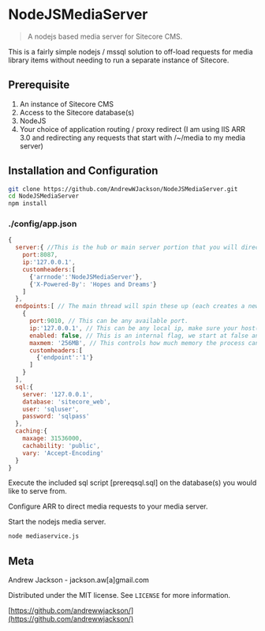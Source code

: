 # NodeJSMediaServer
> A nodejs based media server for Sitecore CMS.


This is a fairly simple nodejs / mssql solution to off-load requests for media library items without needing to run a separate instance of Sitecore. 

## Prerequisite

1. An instance of Sitecore CMS
2. Access to the Sitecore database(s)
3. NodeJS
4. Your choice of application routing / proxy redirect  (I am using IIS ARR 3.0 and redirecting any requests that start with /~/media to my media server)

## Installation and Configuration

```sh
git clone https://github.com/AndrewWJackson/NodeJSMediaServer.git
cd NodeJSMediaServer
npm install
```

### ./config/app.json
```javascript
{
  server:{ //This is the hub or main server portion that you will direct requests to.
    port:8087,
    ip:'127.0.0.1',
    customheaders:[
      {'arrnode':'NodeJSMediaServer'},
      {'X-Powered-By': 'Hopes and Dreams'}
    ]
  },
  endpoints:[ // The main thread will spin these up (each creates a new nodejs process) at first run. You can configure as many endpoints as you like, I suggest starting at 5, keeping in mind that they do need resources to run.
    {
      port:9010, // This can be any available port.
      ip:'127.0.0.1', // This can be any local ip, make sure your host(s) resolve to this ip locally.
      enabled: false, // This is an internal flag, we start at false and set to true when the endpoint starts.
      maxmem: '256MB', // This controls how much memory the process can use before it is recycled. Setting this too high or low will affect performance, you'll need to find your Goldilocks setting.
      customheaders:[
        {'endpoint':'1'}
      ]
    }
  ],
  sql:{
    server: '127.0.0.1',
    database: 'sitecore_web',
    user: 'sqluser',
    password: 'sqlpass'
  },
  caching:{
    maxage: 31536000,
    cachability: 'public',
    vary: 'Accept-Encoding'
  }
}
```

Execute the included sql script [prereqsql.sql] on the database(s) you would like to serve from.

Configure ARR to direct media requests to your media server.


Start the nodejs media server.
```sh
node mediaservice.js
```

## Meta

Andrew Jackson - jackson.aw[a]gmail.com

Distributed under the MIT license. See ``LICENSE`` for more information.

[https://github.com/andrewwjackson/](https://github.com/andrewwjackson/)
